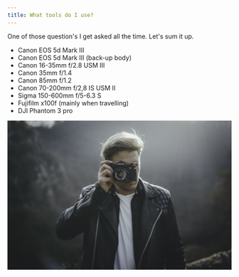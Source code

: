 ```yaml
---
title: What tools do I use?
---
```



One of those question's I get asked all the time. Let's sum it up.&nbsp;

* Canon EOS 5d Mark III&nbsp;
* Canon EOS 5d Mark III (back-up body)
* Canon 16-35mm f/2.8 USM III
* Canon 35mm f/1.4
* Canon 85mm f/1.2
* Canon 70-200mm f/2,8 IS USM II
* Sigma 150-600mm f/5-6.3 S
* Fujifilm x100f (mainly when travelling)
* DJI Phantom 3 pro

![](/uploads/versions/0h3a6324-1---x0-0-2048-1365-2048-1365x---.jpg)​​​​​​